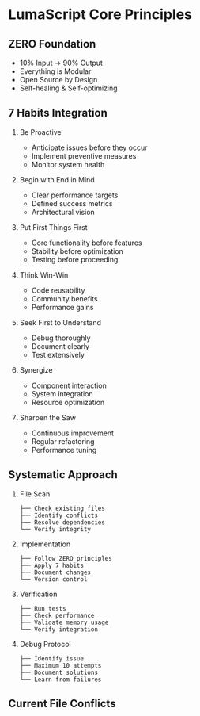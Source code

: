 # LumaScript Core Principles

## ZERO Foundation
- 10% Input → 90% Output
- Everything is Modular
- Open Source by Design
- Self-healing & Self-optimizing

## 7 Habits Integration
1. Be Proactive
   - Anticipate issues before they occur
   - Implement preventive measures
   - Monitor system health

2. Begin with End in Mind
   - Clear performance targets
   - Defined success metrics
   - Architectural vision

3. Put First Things First
   - Core functionality before features
   - Stability before optimization
   - Testing before proceeding

4. Think Win-Win
   - Code reusability
   - Community benefits
   - Performance gains

5. Seek First to Understand
   - Debug thoroughly
   - Document clearly
   - Test extensively

6. Synergize
   - Component interaction
   - System integration
   - Resource optimization

7. Sharpen the Saw
   - Continuous improvement
   - Regular refactoring
   - Performance tuning

## Systematic Approach
1. File Scan
   ```
   ├── Check existing files
   ├── Identify conflicts
   ├── Resolve dependencies
   └── Verify integrity
   ```

2. Implementation
   ```
   ├── Follow ZERO principles
   ├── Apply 7 habits
   ├── Document changes
   └── Version control
   ```

3. Verification
   ```
   ├── Run tests
   ├── Check performance
   ├── Validate memory usage
   └── Verify integration
   ```

4. Debug Protocol
   ```
   ├── Identify issue
   ├── Maximum 10 attempts
   ├── Document solutions
   └── Learn from failures
   ```

## Current File Conflicts 